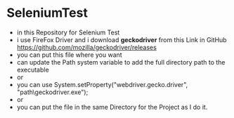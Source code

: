 # SeleniumTest

* in this Repository for Selenium Test 
* i use FireFox Driver and i download **geckodriver** from this Link in GitHub https://github.com/mozilla/geckodriver/releases 
* you can put this file where you want  
* can update the Path system variable to add the full directory path to the executable
* or
* you can use  System.setProperty("webdriver.gecko.driver", "path\\geckodriver.exe");
* or
* you can put the file in the same Directory for the Project as I do it.

